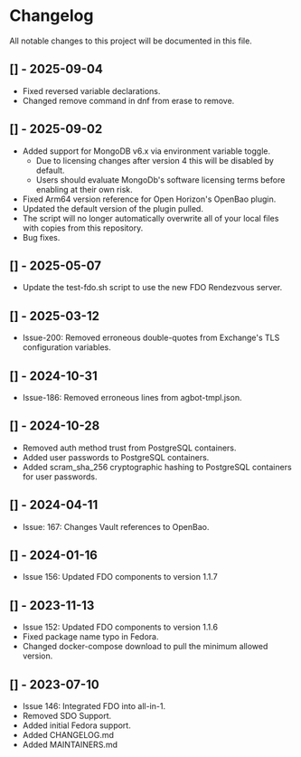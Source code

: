# Changelog

All notable changes to this project will be documented in this file.

## [] - 2025-09-04
- Fixed reversed variable declarations.
- Changed remove command in dnf from erase to remove.

## [] - 2025-09-02
- Added support for MongoDB v6.x via environment variable toggle.
    - Due to licensing changes after version 4 this will be disabled by default.
    - Users should evaluate MongoDb's software licensing terms before enabling at their own risk.
- Fixed Arm64 version reference for Open Horizon's OpenBao plugin.
- Updated the default version of the plugin pulled.
- The script will no longer automatically overwrite all of your local files with copies from this repository.
- Bug fixes.

## [] - 2025-05-07
- Update the test-fdo.sh script to use the new FDO Rendezvous server.

## [] - 2025-03-12
- Issue-200: Removed erroneous double-quotes from Exchange's TLS configuration variables.

## [] - 2024-10-31
- Issue-186: Removed erroneous lines from agbot-tmpl.json.

## [] - 2024-10-28
- Removed auth method trust from PostgreSQL containers.
- Added user passwords to PostgreSQL containers.
- Added scram_sha_256 cryptographic hashing to PostgreSQL containers for user passwords.

## [] - 2024-04-11
- Issue: 167: Changes Vault references to OpenBao.

## [] - 2024-01-16
- Issue 156: Updated FDO components to version 1.1.7

## [] - 2023-11-13
- Issue 152: Updated FDO components to version 1.1.6
- Fixed package name typo in Fedora.
- Changed docker-compose download to pull the minimum allowed version.

## [] - 2023-07-10
- Issue 146: Integrated FDO into all-in-1.
- Removed SDO Support.
- Added initial Fedora support.
- Added CHANGELOG.md
- Added MAINTAINERS.md
